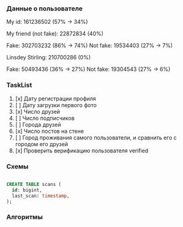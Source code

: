 ### Данные о пользователе

My id: 161236502 (57% -> 34%)

My friend (not fake): 22872834 (40%)

Fake: 302703232 (86% -> 74%)
Not fake: 19534403 (27% -> 7%)

Linsdey Stirling: 210700286 (0%)

Fake: 50493436 (36% -> 27%)
Not fake: 19304543 (27% -> 6%)

### TaskList

1. [x] Дату регистрации профиля
2. [ ] Дату загрузки первого фото
3. [x] Число друзей
4. [ ] Число подписчиков
5. [ ] Города друзей
6. [x] Число постов на стене
7. [ ] Город проживания самого пользователи, и сравнить его с городом его друзей
8. [x] Проверить верификацию пользователя verified

### Схемы

```SQL

CREATE TABLE scans (
  id: bigint,
  last_scan: timestamp,
);
```

### Алгоритмы
